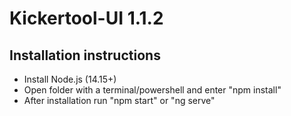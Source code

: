 # Kickertool-UI 1.1.2

## Installation instructions

* Install Node.js (14.15+)
* Open folder with a terminal/powershell and enter "npm install"
* After installation run "npm start" or "ng serve"